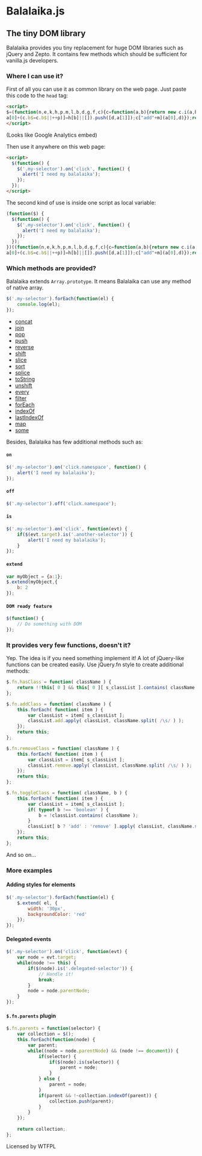 Balalaika.js
=========
## The tiny DOM library
Balalaika provides you tiny replacement for huge DOM libraries such as jQuery and Zepto. It contains few methods which should be sufficient for vanilla.js developers.

### Where I can use it?
First of all you can use it as common library on the web page. Just paste this code to the ``head`` tag:
```html
<script>
$=(function(n,e,k,h,p,m,l,b,d,g,f,c){c=function(a,b){return new c.i(a,b)};c.i=function(a,d){k.push.apply(this,a?a.nodeType||a==n?[a]:""+a===a?/</.test(a)?((b=e.createElement(d||"div")).innerHTML=a,b.children):(d&&c(d)[0]||e).querySelectorAll(a):/f/.test(typeof a)?/c/.test(e.readyState)?a():c(e).on("DOMContentLoaded",a):a:k)};c.i[f="prototype"]=(c.extend=function(a){g=arguments;for(b=1;b<g.length;b++)if(f=g[b])for(d in f)a[d]=f[d];return a})(c.fn=c[f]=k,{on:function(a,d){a=a.split(h);this.map(function(c){(h[b=
a[0]+(c.b$=c.b$||++p)]=h[b]||[]).push([d,a[1]]);c["add"+m](a[0],d)});return this},off:function(a,c){a=a.split(h);f="remove"+m;this.map(function(e){if(b=(g=h[a[0]+e.b$])&&g.length)for(;d=g[--b];)c&&c!=d[0]||a[1]&&a[1]!=d[1]||(e[f](a[0],d[0]),g.splice(b,1));else!a[1]&&e[f](a[0],c)});return this},is:function(a){b=this[0];d=!!b&&(b.matches||b["webkit"+l]||b["moz"+l]||b["ms"+l]);return!!d&&d.call(b,a)}});return c})(window,document,[],/\.(.+)/,0,"EventListener","MatchesSelector");
</script>
```
(Looks like Google Analytics embed)

Then use it anywhere on this web page:
```html
<script>
  $(function() {
    $('.my-selector').on('click', function() {
      alert('I need my balalaika');
    });
  });
</script>
```

The second kind of use is inside one script as local variable:
```js
(function($) {
  $(function() {
    $('.my-selector').on('click', function() {
      alert('I need my balalaika');
    });
  });
})((function(n,e,k,h,p,m,l,b,d,g,f,c){c=function(a,b){return new c.i(a,b)};c.i=function(a,d){k.push.apply(this,a?a.nodeType||a==n?[a]:""+a===a?/</.test(a)?((b=e.createElement(d||"div")).innerHTML=a,b.children):(d&&c(d)[0]||e).querySelectorAll(a):/f/.test(typeof a)?/c/.test(e.readyState)?a():c(e).on("DOMContentLoaded",a):a:k)};c.i[f="prototype"]=(c.extend=function(a){g=arguments;for(b=1;b<g.length;b++)if(f=g[b])for(d in f)a[d]=f[d];return a})(c.fn=c[f]=k,{on:function(a,d){a=a.split(h);this.map(function(c){(h[b=
a[0]+(c.b$=c.b$||++p)]=h[b]||[]).push([d,a[1]]);c["add"+m](a[0],d)});return this},off:function(a,c){a=a.split(h);f="remove"+m;this.map(function(e){if(b=(g=h[a[0]+e.b$])&&g.length)for(;d=g[--b];)c&&c!=d[0]||a[1]&&a[1]!=d[1]||(e[f](a[0],d[0]),g.splice(b,1));else!a[1]&&e[f](a[0],c)});return this},is:function(a){b=this[0];d=!!b&&(b.matches||b["webkit"+l]||b["moz"+l]||b["ms"+l]);return!!d&&d.call(b,a)}});return c})(window,document,[],/\.(.+)/,0,"EventListener","MatchesSelector"));
```

### Which methods are provided?
Balalaika extends ``Array.prototype``. It means Balalaika can use any method of native array.
```js
$('.my-selector').forEach(function(el) {
    console.log(el);
});
```

<ul>
			<li><a href="https://developer.mozilla.org/en-US/docs/Web/JavaScript/Reference/Global_Objects/Array/concat" target="_blank">concat</a></li>
			<li><a href="https://developer.mozilla.org/en-US/docs/Web/JavaScript/Reference/Global_Objects/Array/join" target="_blank">join</a></li>
			<li><a href="https://developer.mozilla.org/en-US/docs/Web/JavaScript/Reference/Global_Objects/Array/pop" target="_blank">pop</a></li>
			<li><a href="https://developer.mozilla.org/en-US/docs/Web/JavaScript/Reference/Global_Objects/Array/push" target="_blank">push</a></li>
			<li><a href="https://developer.mozilla.org/en-US/docs/Web/JavaScript/Reference/Global_Objects/Array/reverse" target="_blank">reverse</a></li>
			<li><a href="https://developer.mozilla.org/en-US/docs/Web/JavaScript/Reference/Global_Objects/Array/shift" target="_blank">shift</a></li>
			<li><a href="https://developer.mozilla.org/en-US/docs/Web/JavaScript/Reference/Global_Objects/Array/slice" target="_blank">slice</a></li>
			<li><a href="https://developer.mozilla.org/en-US/docs/Web/JavaScript/Reference/Global_Objects/Array/sort" target="_blank">sort</a></li>
			<li><a href="https://developer.mozilla.org/en-US/docs/Web/JavaScript/Reference/Global_Objects/Array/splice" target="_blank">splice</a></li>
			<li><a href="https://developer.mozilla.org/en-US/docs/Web/JavaScript/Reference/Global_Objects/Array/toString"  target="_blank">toString</a></li>
			<li><a href="https://developer.mozilla.org/en-US/docs/Web/JavaScript/Reference/Global_Objects/Array/unshift" target="_blank">unshift</a></li>
			<li><a href="https://developer.mozilla.org/en-US/docs/Web/JavaScript/Reference/Global_Objects/Array/every" target="_blank">every</a></li>
			<li><a href="https://developer.mozilla.org/en-US/docs/Web/JavaScript/Reference/Global_Objects/Array/filter" target="_blank">filter</a></li>
			<li><a href="https://developer.mozilla.org/en-US/docs/Web/JavaScript/Reference/Global_Objects/Array/forEach" target="_blank">forEach</a></li>
			<li><a href="https://developer.mozilla.org/en-US/docs/Web/JavaScript/Reference/Global_Objects/Array/indexOf">indexOf</a></li>
			<li><a href="https://developer.mozilla.org/en-US/docs/Web/JavaScript/Reference/Global_Objects/Array/lastIndexOf" target="_blank">lastIndexOf</a></li>
			<li><a href="https://developer.mozilla.org/en-US/docs/Web/JavaScript/Reference/Global_Objects/Array/map" target="_blank">map</a></li>
			<li><a href="https://developer.mozilla.org/en-US/docs/Web/JavaScript/Reference/Global_Objects/Array/some" target="_blank">some</a></li>
		</ul>

Besides, Balalaika has few additional methods such as:
#### ``on``
```js
$('.my-selector').on('click.namespace', function() {
	alert('I need my balalaika');
});
```
#### ``off``
```js
$('.my-selector').off('click.namespace');
```
#### ``is``
```js
$('.my-selector').on('click', function(evt) {
	if($(evt.target).is('.another-selector')) {
		alert('I need my balalaika');
	}
});
```
#### ``extend``
```js
var myObject = {a:1};
$.extend(myObject,{
	b: 2
});
```
#### ``DOM ready feature``
```js
$(function() {
	// Do something with DOM
});
```

### It provides very few functions, doesn't it?
Yep. The idea is if you need something implement it! A lot of jQuery-like functions can be created easily. Use jQuery.fn style to create additional methods:
```js
$.fn.hasClass = function( className ) {
	return !!this[ 0 ] && this[ 0 ][ s_classList ].contains( className );
};
```
```js
$.fn.addClass = function( className ) {
	this.forEach( function( item ) {
		var classList = item[ s_classList ];
		classList.add.apply( classList, className.split( /\s/ ) );
	});
	return this;
};
```
```js
$.fn.removeClass = function( className ) {
	this.forEach( function( item ) {
		var classList = item[ s_classList ];
		classList.remove.apply( classList, className.split( /\s/ ) );
	});
	return this;
};
```
```js
$.fn.toggleClass = function( className, b ) {
	this.forEach( function( item ) {
		var classList = item[ s_classList ];
		if( typeof b !== 'boolean' ) {
			b = !classList.contains( className );
		}
		classList[ b ? 'add' : 'remove' ].apply( classList, className.split( /\s/ ) );
	});
	return this;
};
```
And so on...

### More examples
#### Adding styles for elements
```js
$('.my-selector').forEach(function(el) {
	$.extend( el, {
		width: '30px',
		backgroundColor: 'red'
	});
});
```
#### Delegated events
```js
$('.my-selector').on('click', function(evt) {
	var node = evt.target;
	while(node !== this) {
		if($(node).is('.delegated-selector')) {
			// Handle it!
			break;
		}
		node = node.parentNode;
	}
});
```
#### ``$.fn.parents`` plugin
```js
$.fn.parents = function(selector) {
	var collection = $();
	this.forEach(function(node) {
		var parent;
		while((node = node.parentNode) && (node !== document)) {
			if(selector) {
				if($(node).is(selector)) {
					parent = node;
				}
			} else {
				parent = node;
			}
			if(parent && !~collection.indexOf(parent)) {
				collection.push(parent);
			}
		}
	});
	
	return collection;
};
```
Licensed by WTFPL
